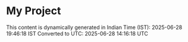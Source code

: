 # My Project

This content is dynamically generated in Indian Time (IST): 2025-06-28 19:46:18 IST
Converted to UTC: 2025-06-28 14:16:18 UTC
